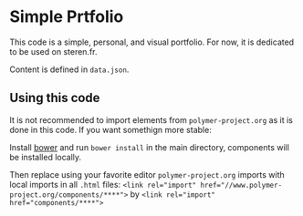 # Simple Prtfolio

This code is a simple, personal, and visual portfolio.
For now, it is dedicated to be used on steren.fr.

Content is defined in `data.json`.


## Using this code

It is not recommended to import elements from `polymer-project.org` as it is done in this code. If you want somethign more stable:

Install [bower](http://bower.io/) and run `bower install` in the main directory, components will be installed locally.

Then replace using your favorite editor `polymer-project.org` imports with local imports in all `.html` files:
`<link rel="import" href="//www.polymer-project.org/components/****">` by `<link rel="import" href="components/****">`
